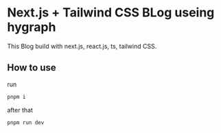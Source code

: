 # Next.js + Tailwind CSS BLog useing hygraph

This Blog build with next.js, react.js, ts, tailwind CSS.

## How to use

run
```bash
pnpm i
```
after that
```bash
pnpm run dev
```
